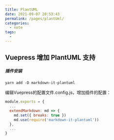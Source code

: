 ```yaml
---
title: PlantUML
date: 2021-09-07 20:53:43
permalink: /pages/plantUml/
categories:
  - note
tags:
  - 
---
```


## Vuepress 增加 PlantUML 支持

##### 插件安装
```shell
yarn add -D markdown-it-plantuml
```
编辑Vuepress的配置文件.config.js，增加插件的配置：

```JavaScript
module.exports = {
  ...
  extendMarkdown: md => {
    md.set({ breaks: true })
    md.use(require('markdown-it-plantuml'))
  },
  ...
}
```